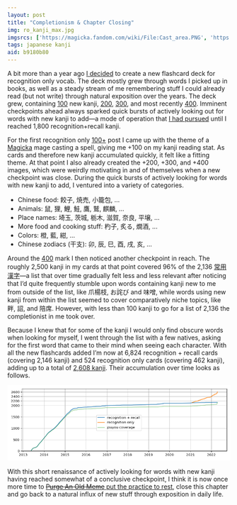 ```yaml
---
layout: post
title: "Completionism & Chapter Closing"
img: ro_kanji_max.jpg
imgsrcs: ['https://magicka.fandom.com/wiki/File:Cast_area.PNG', 'https://commons.wikimedia.org/wiki/File:Anki-icon.svg']
tags: japanese kanji
aid: b9180b80
---
```


A bit more than a year ago [I decided](/a/5797082c) to create a new flashcard deck for recognition only vocab. The deck mostly grew through words I picked up in books, as well as a steady stream of me remembering stuff I could already read (but not write) through natural exposition over the years. The deck grew, containing [100](/a/5797082c) new kanji, [200](/a/579b082d), [300](/a/579f082e), and most recently [400](/a/57a3082f). Imminent checkpoints ahead always sparked quick bursts of actively looking out for words with new kanji to add—a mode of operation that [I had pursued](/a/bd733663) until I reached 1,800 recognition+recall kanji.

For the first recognition only [100+](/a/5797082c) post I came up with the theme of a [Magicka](https://en.wikipedia.org/wiki/Magicka) mage casting a spell, giving me +100 on my kanji reading stat. As cards and therefore new kanji accumulated quickly, it felt like a fitting theme. At that point I also already created the +200, +300, and +400 images, which were weirdly motivating in and of themselves when a new checkpoint was close. During the quick bursts of actively looking for words with new kanji to add, I ventured into a variety of categories.

* Chinese food: <span class="mixlang"><span class="swap" swap="dumplings"><span class="inner">餃子</span></span></span>, <span class="mixlang"><span class="swap" swap="dumplings"><span class="inner">焼売</span></span></span>, <span class="mixlang"><span class="swap" swap="dumplings"><span class="inner">小籠包</span></span></span>, ...
* Animals: <span class="mixlang"><span class="swap" swap="mouse"><span class="inner">鼠</span></span></span>, <span class="mixlang"><span class="swap" swap="tanuki"><span class="inner">狸</span></span></span>, <span class="mixlang"><span class="swap" swap="koi"><span class="inner">鯉</span></span></span>, <span class="mixlang"><span class="swap" swap="salmon"><span class="inner">鮭</span></span></span>, <span class="mixlang"><span class="swap" swap="falcon"><span class="inner">鷹</span></span></span>, <span class="mixlang"><span class="swap" swap="hawk"><span class="inner">鷲</span></span></span>, <span class="mixlang"><span class="swap" swap="giraffe"><span class="inner">麒麟</span></span></span>, ...
* Place names: <span class="mixlang"><span class="swap" swap="Saitama"><span class="inner">埼玉</span></span></span>, <span class="mixlang"><span class="swap" swap="Ibaraki"><span class="inner">茨城</span></span></span>, <span class="mixlang"><span class="swap" swap="Tochigi"><span class="inner">栃木</span></span></span>, <span class="mixlang"><span class="swap" swap="Shiga"><span class="inner">滋賀</span></span></span>, <span class="mixlang"><span class="swap" swap="Nara"><span class="inner">奈良</span></span></span>, <span class="mixlang"><span class="swap" swap="Pyongyang"><span class="inner">平壌</span></span></span>, ...
* More food and cooking stuff: <span class="mixlang"><span class="swap" swap="ladle"><span class="inner">杓子</span></span></span>, <span class="mixlang"><span class="swap" swap="to roast"><span class="inner">炙る</span></span></span>, <span class="mixlang"><span class="swap" swap="hot sake"><span class="inner">燗酒</span></span></span>, ...
* Colors: <span class="mixlang"><span class="swap" swap="orange"><span class="inner">橙</span></span></span>, <span class="mixlang"><span class="swap" swap="indigo"><span class="inner">藍</span></span></span>, <span class="mixlang"><span class="swap" swap="dark blue"><span class="inner">紺</span></span></span>, ...
* Chinese zodiacs (干支): <span class="mixlang"><span class="swap" swap="rabbit"><span class="inner">卯</span></span></span>, <span class="mixlang"><span class="swap" swap="dragon"><span class="inner">辰</span></span></span>, <span class="mixlang"><span class="swap" swap="snake"><span class="inner">巳</span></span></span>, <span class="mixlang"><span class="swap" swap="rooster"><span class="inner">酉</span></span></span>, <span class="mixlang"><span class="swap" swap="dog"><span class="inner">戌</span></span></span>, <span class="mixlang"><span class="swap" swap="boar"><span class="inner">亥</span></span></span>, ...

Around the [400](/a/57a3082f) mark I then noticed another checkpoint in reach. The roughly 2,500 kanji in my cards at that point covered 96% of the 2,136 <a href="https://en.wikipedia.org/wiki/J%C5%8Dy%C5%8D_kanji"><span class="mixlang"><span class="swap" swap="regular-use kanji"><span class="inner">常用漢字</span></span></span></a>—a list that over time gradually felt less and less relevant after noticing that I’d quite frequently stumble upon words containing kanji new to me from outside of the list, like <span class="mixlang"><span class="swap" swap="tooth pick"><span class="inner">爪楊枝</span></span></span>, <span class="mixlang"><span class="swap" swap="apology"><span class="inner">お詫び</span></span></span> and <span class="mixlang"><span class="swap" swap="miso"><span class="inner">味噌</span></span></span>, while words using new kanji from within the list seemed to cover comparatively niche topics, like <span class="mixlang"><span class="swap" swap="strips of dry/elevated land between (rice) fields"><span class="inner">畔</span></span></span>, <span class="mixlang"><span class="swap" swap="imperial decree"><span class="inner">詔</span></span></span>, and <span class="mixlang"><span class="swap" swap="associate judge"><span class="inner">陪席</span></span></span>. However, with less than 100 kanji to go for a list of 2,136 the completionist in me took over.

Because I knew that for some of the kanji I would only find obscure words when looking for myself, I went through the list with a few natives, asking for the first word that came to their mind when seeing each character. With all the new flashcards added I’m now at 6,824 recognition + recall cards (covering 2,146 kanji) and 524 recognition only cards (covering 462 kanji), adding up to a total of [2,608 kanji](/assets/dl/ro_kanji_checkpoint_max). Their accumulation over time looks as follows.

![](/assets/img/blog/ro_kanji_max_graph.png)

With this short renaissance of actively looking for words with new kanji having reached somewhat of a conclusive checkpoint, I think it is now once more time to [~~Purge An Old Meme~~ put the practice to rest](https://www.youtube.com/watch?v=jo5RU83XCC0), close this chapter and go back to a natural influx of new stuff through exposition in daily life.
